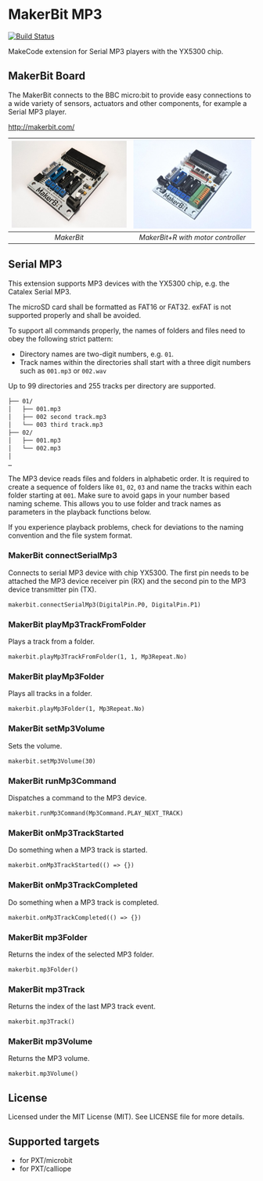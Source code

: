 # MakerBit MP3

[![Build Status](https://travis-ci.org/1010Technologies/pxt-makerbit-mp3.svg?branch=master)](https://travis-ci.org/1010Technologies/pxt-makerbit-mp3)

MakeCode extension for Serial MP3 players with the YX5300 chip.

## MakerBit Board

The MakerBit connects to the BBC micro:bit to provide easy connections to a wide variety of sensors, actuators and other components, for example a Serial MP3 player.

http://makerbit.com/

| ![MakerBit](https://github.com/1010Technologies/pxt-makerbit/raw/master/MakerBit.png "MakerBit") | ![MakerBit+R](https://github.com/1010Technologies/pxt-makerbit/raw/master/MakerBit+R.png "MakerBit+R") |
| :----------------------------------------------------------------------------------------------: | :----------------------------------------------------------------------------------------------------: |
|                                            _MakerBit_                                            |                                   _MakerBit+R with motor controller_                                   |

## Serial MP3

This extension supports MP3 devices with the YX5300 chip, e.g. the Catalex Serial MP3.

The microSD card shall be formatted as FAT16 or FAT32. exFAT is not supported properly and shall be avoided.

To support all commands properly, the names of folders and files need to obey the following strict pattern:

- Directory names are two-digit numbers, e.g. `01`.
- Track names within the directories shall start with a three digit numbers such as `001.mp3` or `002.wav`

Up to 99 directories and 255 tracks per directory are supported.

```
├── 01/
│   ├── 001.mp3
│   ├── 002 second track.mp3
│   └── 003 third track.mp3
├── 02/
│   ├── 001.mp3
│   └── 002.mp3
│
…
```

The MP3 device reads files and folders in alphabetic order. It is required to create a sequence of folders like `01`, `02`, `03` and name the tracks within each folder starting at `001`. Make sure to avoid gaps in your number based naming scheme. This allows you to use folder and track names as parameters in the playback functions below.

If you experience playback problems, check for deviations to the naming convention and the file system format.

### MakerBit connectSerialMp3

Connects to serial MP3 device with chip YX5300. The first pin needs to be attached the MP3 device receiver pin (RX) and the second pin to the MP3 device transmitter pin (TX).

```sig
makerbit.connectSerialMp3(DigitalPin.P0, DigitalPin.P1)
```

### MakerBit playMp3TrackFromFolder

Plays a track from a folder.

```sig
makerbit.playMp3TrackFromFolder(1, 1, Mp3Repeat.No)
```

### MakerBit playMp3Folder

Plays all tracks in a folder.

```sig
makerbit.playMp3Folder(1, Mp3Repeat.No)
```

### MakerBit setMp3Volume

Sets the volume.

```sig
makerbit.setMp3Volume(30)
```

### MakerBit runMp3Command

Dispatches a command to the MP3 device.

```sig
makerbit.runMp3Command(Mp3Command.PLAY_NEXT_TRACK)
```

### MakerBit onMp3TrackStarted

Do something when a MP3 track is started.

```sig
makerbit.onMp3TrackStarted(() => {})
```

### MakerBit onMp3TrackCompleted

Do something when a MP3 track is completed.

```sig
makerbit.onMp3TrackCompleted(() => {})
```

### MakerBit mp3Folder

Returns the index of the selected MP3 folder.

```sig
makerbit.mp3Folder()
```

### MakerBit mp3Track

Returns the index of the last MP3 track event.

```sig
makerbit.mp3Track()
```

### MakerBit mp3Volume

Returns the MP3 volume.

```sig
makerbit.mp3Volume()
```

## License

Licensed under the MIT License (MIT). See LICENSE file for more details.

## Supported targets

- for PXT/microbit
- for PXT/calliope
